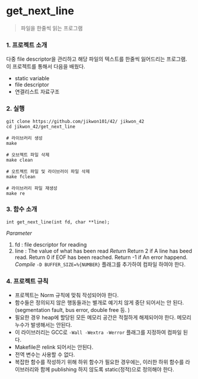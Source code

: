 # get_next_line

> 파일을 한줄씩 읽는 프로그램


### 1. 프로젝트 소개
다중 file descriptor을 관리하고 해당 파일의 텍스트를 한줄씩 잃어드리는 프로그램.
이 프로젝트를 통해서 다음을 배웠다. 
* static variable
* file descriptor
* 연결리스트 자료구조


### 2. 실행
```shell
git clone https://github.com/jikwon101/42/ jikwon_42
cd jikwon_42/get_next_line

# 라이브러리 생성
make

# 오브젝트 파일 삭제
make clean

# 오트젝트 파일 및 라이브러이 파일 삭제
make fclean

# 라이브러리 파일 재생성
make re
```
 

### 3. 함수 소개
```
int get_next_line(int fd, char **line);
```
*Parameter*
1. fd : file descriptor for reading
2. line : The value of what has been read
*Return*
Return 2 if A line has beed read.
Return 0 if EOF has been reached.
Return -1 if An error happend.
*Compile*
`-D BUFFER_SIZE=%{NUMBER}` 플래그를 추가하여 컴파일 하여야 한다.



### 4. 프로젝트 규칙

- 프로젝트는 Norm 규칙에 맞춰 작성되어야 한다.
- 함수들은 정의되지 않은 행동들과는 별개로 예기치 않게 중단 되어서는 안 된다. (segmentation fault, bus error, double free 등. )
- 필요한 경우 heap에 할당된 모든 메모리 공간은 적절하게 해제되어야 한다. 메모리 누수가 발생해서는 안된다. 
- 이 라이브러리는 GCC로 `-Wall -Wextra -Werror` 플래그를 지정하여 컴파일 된다. 
- Makefile은 relink 되어서는 안된다. 
- 전역 변수는 사용할 수 없다.
- 복잡한 함수를 작성하기 위해 하위 함수가 필요한 경우에는, 이러한 하위 함수를 라이브러리와 함께 publishing 하지 않도록 static(정적)으로 정의해야 한다.
